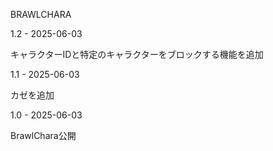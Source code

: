 BRAWLCHARA

1.2 - 2025-06-03

キャラクターIDと特定のキャラクターをブロックする機能を追加


1.1 - 2025-06-03

カゼを追加


1.0 - 2025-06-03

BrawlChara公開


